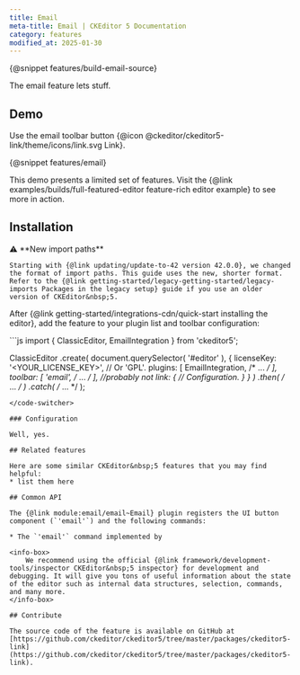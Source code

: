```yaml
---
title: Email
meta-title: Email | CKEditor 5 Documentation
category: features
modified_at: 2025-01-30
---
```


{@snippet features/build-email-source}

The email feature lets stuff.

## Demo

Use the email toolbar button {@icon @ckeditor/ckeditor5-link/theme/icons/link.svg Link}.

{@snippet features/email}

<info-box info>
	This demo presents a limited set of features. Visit the {@link examples/builds/full-featured-editor feature-rich editor example} to see more in action.
</info-box>

## Installation

<info-box info>
	⚠️ **New import paths**

	Starting with {@link updating/update-to-42 version 42.0.0}, we changed the format of import paths. This guide uses the new, shorter format. Refer to the {@link getting-started/legacy-getting-started/legacy-imports Packages in the legacy setup} guide if you use an older version of CKEditor&nbsp;5.
</info-box>

After {@link getting-started/integrations-cdn/quick-start installing the editor}, add the feature to your plugin list and toolbar configuration:

<code-switcher>
```js
import { ClassicEditor, EmailIntegration } from 'ckeditor5';

ClassicEditor
	.create( document.querySelector( '#editor' ), {
		licenseKey: '<YOUR_LICENSE_KEY>', // Or 'GPL'.
		plugins: [ EmailIntegration, /* ... */ ],
		toolbar: [ 'email', /* ... */ ], //probably not
		link: {
			// Configuration.
		}
	} )
	.then( /* ... */ )
	.catch( /* ... */ );
```
</code-switcher>

### Configuration

Well, yes.

## Related features

Here are some similar CKEditor&nbsp;5 features that you may find helpful:
* list them here

## Common API

The {@link module:email/email~Email} plugin registers the UI button component (`'email'`) and the following commands:

* The `'email'` command implemented by

<info-box>
	We recommend using the official {@link framework/development-tools/inspector CKEditor&nbsp;5 inspector} for development and debugging. It will give you tons of useful information about the state of the editor such as internal data structures, selection, commands, and many more.
</info-box>

## Contribute

The source code of the feature is available on GitHub at [https://github.com/ckeditor/ckeditor5/tree/master/packages/ckeditor5-link](https://github.com/ckeditor/ckeditor5/tree/master/packages/ckeditor5-link).
